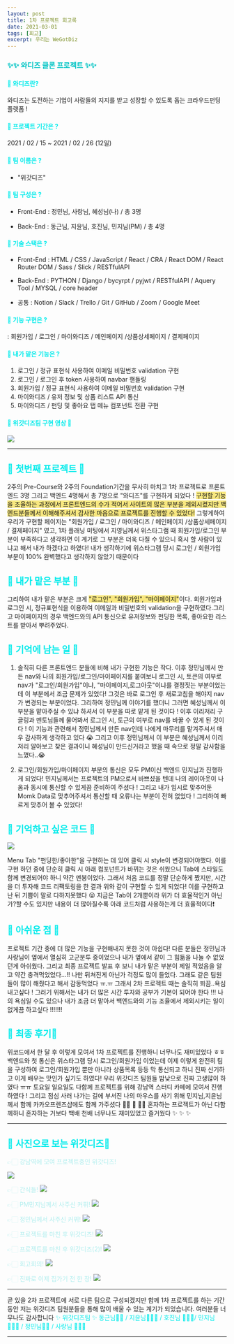 ```yaml
---
layout: post
title: 1차 프로젝트 회고록
date: 2021-03-01
tags: [회고]
excerpt: 우리는 WeGotDiz
---
```


### <span style='color: #00c4c4'> ✨✨ 와디즈 클론 프로젝트 ✨✨ </span>

#### <span style='color: #00ebeb'>🎈 와디즈란?</span>

와디즈는 도전하는 기업이 사람들의 지지를 받고 성장할 수 있도록 돕는 크라우드펀딩 플랫폼 !

#### <span style='color: #00ebeb'>🎈 프로젝트 기간은 ?</span>

2021 / 02 / 15 ~ 2021 / 02 / 26 (12일)

#### <span style='color: #00ebeb'>🎈 팀 이름은 ?</span>

- "위갓디즈"

#### <span style='color: #00ebeb'>🎈 팀 구성은 ?</span>

- Front-End : 정민님, 사랑님, 혜성님(나) / 총 3명

- Back-End : 동근님, 지윤님, 호진님, 민지님(PM) / 총 4명

#### <span style='color: #00ebeb'>🎈 기술 스택은 ?</span>

- Front-End : HTML / CSS / JavaScript / React / CRA / React DOM / React Router DOM / Sass / Slick / RESTfulAPI

- Back-End : PYTHON / Django / bycyrpt / pyjwt / RESTfulAPI / Aquery Tool / MYSQL / core header

- 공통 : Notion / Slack / Trello / Git / GitHub / Zoom / Google Meet

#### <span style='color: #00ebeb'>🎈 기능 구현은 ?</span>

: 회원가입 / 로그인 / 마이와디즈 / 메인페이지 /상품상세페이지 / 결제페이지

#### <span style='color: #00ebeb'>🎈 내가 맡은 기능은 ?</span>

1. 로그인 / 정규 표현식 사용하여 이메일 비밀번호 validation 구현
2. 로그인 / 로그인 후 token 사용하여 navbar 핸들링
3. 회원가입 / 정규 표현식 사용하여 이메일 비밀번호 validation 구현
4. 마이와디즈 / 유저 정보 및 상품 리스트 API 통신
5. 마이와디즈 / 펀딩 및 좋아요 탭 메뉴 컴포넌트 전환 구현

#### <span style='color: #00ebeb'>🎈 위갓디즈팀 구현 영상 🎈 </span>

![](https://images.velog.io/images/hyehye/post/dbb56b69-0ecd-454d-92e4-8fb7aa1a6cfa/ezgif.com-gif-maker.gif)

---

## <span style='color: #00ebeb'>💜 첫번째 프로젝트 💜 </span>

2주의 Pre-Course와 2주의 Foundation기간을 무사히 마치고 1차 프로젝트로 프론트엔드 3명 그리고 백엔드 4명해서 총 7명으로 "와디즈"를 구현하게 되었다 ! <span style="background-color:#F8E77F">구현할 기능을 조율하는 과정에서 프론트엔드의 수가 적어서 사이트의 많은 부분을 제외시켰지만 백엔드분들께서 이해해주셔서 감사한 마음으로 프로젝트를 진행할 수 있었다!</span> 그렇게하여 우리가 구현할 페이지는 "회원가입 / 로그인 / 마이와디즈 / 메인페이지 /상품상세페이지 / 결제페이지" 였고, 1차 플래닝 미팅에서 지영님께서 위스타그램 때 회원가입/로그인 부분이 부족하다고 생각하면 이 계기로 그 부분은 더욱 다질 수 있으니 혹시 할 사람이 있냐고 해서 내가 하겠다고 하였다! 내가 생각하기에 위스타그램 당시 로그인 / 회원가입 부분이 100% 완벽했다고 생각하지 않았기 때문이다

## <span style='color: #00ebeb'>💜 내가 맡은 부분 💜 </span>

그리하여 내가 맡은 부분은 크게 <span style="background-color:#F8E77F"> "로그인", "회원가입", "마이페이지"</span>이다.
회원가입과 로그인 시, 정규표현식을 이용하여 이메일과 비밀번호의 validation을 구현하였다.그리고 마이페이지의 경우 백엔드와의 API 통신으로 유저정보와 펀딩한 목록, 좋아요한 리스트를 받아서 뿌려주었다.

## <span style='color: #00ebeb'>💜 기억에 남는 일 💜 </span>

1. 솔직히 다른 프론트엔드 분들에 비해 내가 구현한 기능은 작다. 이후 정민님께서 만든 nav와 나의 회원가입/로그인/마이페이지를 붙여보니 로그인 시, 토큰의 여부로 nav가 "로그인/회원가입"이냐, "마이페이지,로그아웃"이냐를 결정짓는 부분이었는데 이 부분에서 조금 문제가 있었다! 그것은 바로 로그인 후 새로고침을 해야지 nav가 변경되는 부분이었다. 그리하여 정민님께 이야기를 했더니 그러면 혜성님께서 이 부분을 맡아주실 수 있냐 하셔서 이 부분을 따로 맡게 된 것이다 ! 이후 이리저리 구글링과 멘토님들께 물어봐서 로그인 시, 토근의 여부로 nav를 바꿀 수 있게 된 것이다 ! 이 기능과 관련해서 정민님께서 만든 nav인데 나에게 마무리를 맡겨주셔서 매우 감사하게 생각하고 있다 😭 그리고 이후 정민님께서 이 부분은 혜성님께서 이리저리 알아보고 찾은 결과이니 혜성님이 만드신거라고 했을 때 속으로 정말 감사함을 느꼈다..😭

2. 로그인/회원가입/마이페이지 부분의 통신은 모두 PM이신 백엔드 민지님과 진행하게 되었다! 민지님께서는 프로젝트의 PM으로서 바쁘셨을 텐데 나의 레이아웃이 나옴과 동시에 통신할 수 있게끔 준비하여 주셨다 ! 그리고 내가 임시로 맞추어둔 Momk Data로 맞추어주셔서 통신할 때 오류나는 부분이 전혀 없었다 ! 그리하여 빠르게 맞추어 볼 수 있었다!

## <span style='color: #00ebeb'>💜 기억하고 싶은 코드 💜 </span>

![](https://images.velog.io/images/hyehye/post/634ef10f-c07b-4898-bc21-e11010477456/image.png)

Menu Tab "펀딩한/좋아한"을 구현하는 데 있어 클릭 시 style이 변경되어야했다. 이를 구현 하던 중에 단순히 클릭 시 아래 컴포넌트가 바뀌는 것은 쉬웠으니 Tab에 스타일도 함께 변경되어야 하니 약간 멘붕이었다. 그래서 처음 코드를 정말 단순하게 짰지만, 시간을 더 투자해 코드 리팩토링을 한 결과 위와 같이 구현할 수 있게 되었다! 이를 구현하고 난 뒤 기쁨이 말로 다하지못했다 😝 지금은 Tab이 2개뿐이라 위가 더 효율적인거 아닌가?할 수도 있지만 내용이 더 많아질수록 아래 코드처럼 사용하는게 더 효율적이다❗️

## <span style='color: #00ebeb'>💜 아쉬운 점 💜 </span>

프로젝트 기간 중에 더 많은 기능을 구현해내지 못한 것이 아쉽다! 다른 분들은 정민님과 사랑님이 옆에서 열심히 고군분투 중이었으나 내가 옆에서 같이 그 힘듦을 나눌 수 없었던게 아쉬웠다. 그리고 최종 프로젝트 발표 후 보니 내가 맡은 부분이 제일 적었음을 알고 약간 충격먹었었다...!! 나만 뒤쳐진게 아닌가 걱정도 많이 들었다. 그래도 같은 팀원들이 많이 해줬다고 해서 감동먹었다 ㅠ.ㅠ 그래서 2차 프로젝트 때는 솔직히 쬐끔..욕심내고싶다 ! 그러기 위해서는 내가 더 많은 시간 투자와 공부가 기본이 되어야 한다 !!! 나의 욕심일 수도 있으나 내가 조금 더 맡아서 백엔드와의 기능 조율에서 제외시키는 일이 없게끔 하고싶다 !!!!!!!

## <span style='color: #00ebeb'>💜 최종 후기💜 </span>

위코드에서 한 달 후 이렇게 모여서 1차 프로젝트를 진행하니 너무나도 재미있었다 ㅎㅎ 백엔드와 첫 통신은 위스타그램 당시 로그인/회원가입 이었는데 이제 이렇게 완전히 팀을 구성하여 로그인/회원가입 뿐만 아니라 상품목록 등등 막 통신되고 하니 진짜 신기하고 이게 배우는 맛인가 싶기도 하였다!
우리 위갓디즈 팀원들 밤낮으로 진짜 고생많이 하였다 ㅠㅠ 토요일 일요일도 다함께 프로젝트를 위해 강남역 스터디 카페에 모여서 진행하였다 ! 그리고 점심 사러 나가는 길에 부서진 나의 마우스를 사기 위해 민지님,지윤님께서 함께 카카오프렌즈샵에도 함께 가주셨다 🙌🏻 🙌 🙌🏻 혼자하는 프로젝트가 아닌 다함께하니 혼자하는 거보다 백배 천배 너무나도 재미있었고 즐거웠다 ✨ ✨ ✨

---

## <span style='color: #00ebeb'>💜 사진으로 보는 위갓디즈💜 </span>

<span style='color: #AFEEEE'> 👉🏻 강남역에 모여 프로젝트중인 위갓디즈! </span>

![](https://images.velog.io/images/hyehye/post/f702bbcc-7944-483f-9c63-db47c40c5f55/2021-02-20-20-34-59-276.jpg)

<span style='color: #AFEEEE'> 👉🏻 간식들! </span>
![](https://images.velog.io/images/hyehye/post/4672b6f3-8613-4bec-802b-5713d5781e4d/20210221_103256.jpg)

<span style='color: #AFEEEE'> 👉🏻 PM민지님께서 사주신 커퓌! </span>
![](https://images.velog.io/images/hyehye/post/183621d3-04f7-42b8-8442-c8e96695da4a/Screenshot_20210220-222723_Slack.jpg)

<span style='color: #AFEEEE'> 👉🏻 정민님께서 사주신 커퓌! </span>
![](https://images.velog.io/images/hyehye/post/9a12cf0a-0d52-4e55-8290-816b7ca20388/2021-02-25-13-35-30-201.jpg)

<span style='color: #AFEEEE'> 👉🏻 프로젝트를 마친 후 위갓디즈! </span>
![](https://images.velog.io/images/hyehye/post/de98f1b6-54e0-4c85-900a-b1a3eef8825e/IMG_9001.JPG)

<span style='color: #AFEEEE'> 👉🏻 프로젝트를 마친 후 위갓디즈(2)! </span>
![](https://images.velog.io/images/hyehye/post/fac1bf9f-3b0b-4478-9eff-cac1ce67859f/IMG_8989.JPG)

<span style='color: #AFEEEE'> 👉🏻 회고회의! </span>
![](https://images.velog.io/images/hyehye/post/25e9739a-f742-4d87-8251-e199490c9f90/20210226_201135.jpg)

<span style='color: #AFEEEE'> 👉🏻 진짜로 이제 집가기 전 한 장! </span>
![](https://images.velog.io/images/hyehye/post/eb6755e3-50df-4548-82df-915b36e0133a/IMG_9003.JPG)

---

곧 있을 2차 프로젝트에 서로 다른 팀으로 구성되겠지만 함께 1차 프로젝트를 하는 기간동안 저는 위갓디즈 팀원분들을 통해 많이 배울 수 있는 계기가 되었습니다. 여러분들 너무나도 감사합니다
<span style='color: #00ebeb'>✨ 위갓디즈팀 ✨ 동근님🙇🏻‍ / 지윤님🙇🏻‍♀️ / 호진님 🙇🏻‍♀️/ 민지님🙇🏻‍♀️ / 정민님🙇🏻‍ / 사랑님 🙇🏻‍♀️</span>

---
